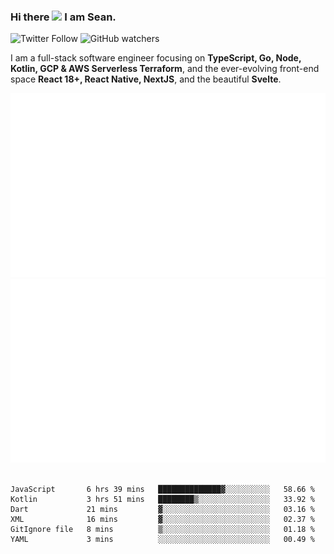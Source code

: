 ### Hi there <img src="https://raw.githubusercontent.com/MartinHeinz/MartinHeinz/master/wave.gif" width="30" /> I am Sean.

![Twitter Follow](https://img.shields.io/twitter/follow/JuniorDEVed?style=social)  ![GitHub watchers](https://img.shields.io/github/watchers/JuniorDEVed/JuniorDEVed?style=social)

 I am a full-stack software engineer focusing on **TypeScript, Go, Node, Kotlin, GCP & AWS Serverless Terraform**, and the ever-evolving front-end space **React 18+, React Native, NextJS**, and the beautiful **Svelte**.
 <!--
https://github.community/t/support-theme-context-for-images-in-light-vs-dark-mode/147981/84
-->
<a href="https://github.com/jstrieb/github-stats">
<img src="https://github.com/algoflows/github-stats/blob/master/generated/overview.svg#gh-dark-mode-only" />
<img src="https://github.com/algoflows/github-stats/blob/master/generated/languages.svg#gh-dark-mode-only" />
<!--
<img src="https://github.com/algoflows/github-stats/blob/master/generated/overview.svg#gh-light-mode-only" />
<img src="https://github.com/algoflows/github-stats/blob/master/generated/languages.svg#gh-light-mode-only" />
-->
</a>

<br>
<br>
 
 <!--START_SECTION:waka-->

```text
JavaScript       6 hrs 39 mins   ██████████████▓░░░░░░░░░░   58.66 %
Kotlin           3 hrs 51 mins   ████████▒░░░░░░░░░░░░░░░░   33.92 %
Dart             21 mins         ▓░░░░░░░░░░░░░░░░░░░░░░░░   03.16 %
XML              16 mins         ▓░░░░░░░░░░░░░░░░░░░░░░░░   02.37 %
GitIgnore file   8 mins          ▒░░░░░░░░░░░░░░░░░░░░░░░░   01.18 %
YAML             3 mins          ░░░░░░░░░░░░░░░░░░░░░░░░░   00.49 %
```

<!--END_SECTION:waka-->
